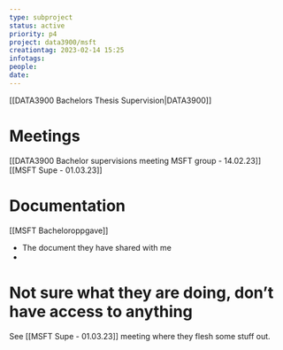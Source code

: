 ```yaml
---
type: subproject
status: active
priority: p4
project: data3900/msft
creationtag: 2023-02-14 15:25
infotags:
people:
date:
---
```

[[DATA3900 Bachelors Thesis Supervision|DATA3900]]

# Meetings
[[DATA3900 Bachelor supervisions meeting MSFT group - 14.02.23]]
[[MSFT Supe  - 01.03.23]]



# Documentation
[[MSFT Bacheloroppgave]]
- The document they have shared with me
- 

# Not sure what they are doing, don’t have access to anything
See [[MSFT Supe  - 01.03.23]] meeting where they flesh some stuff out.
